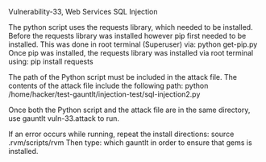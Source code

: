 Vulnerability-33, Web Services SQL Injection

The python script uses the requests library, which needed to be installed. Before the requests library was installed however pip first needed to be installed. This was done in root terminal (Superuser) via: python get-pip.py Once pip was installed, the requests library was installed via root terminal using: pip install requests

The path of the Python script must be included in the attack file. The contents of the attack file include the following path: python /home/hacker/test-gauntlt/injection-test/sql-injection2.py

Once both the Python script and the attack file are in the same directory, use gauntlt vuln-33.attack to run.

If an error occurs while running, repeat the install directions: source .rvm/scripts/rvm Then type: which gauntlt in order to ensure that gems is installed.
